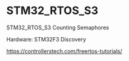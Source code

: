# STM32_RTOS_S3
STM32_RTOS_S3 Counting Semaphores

Hardware: STM32F3 Discovery

https://controllerstech.com/freertos-tutorials/
